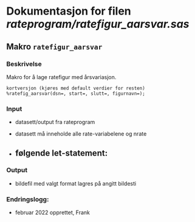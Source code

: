 
# Dokumentasjon for filen *rateprogram/ratefigur_aarsvar.sas*


## Makro `ratefigur_aarsvar`

### Beskrivelse

Makro for å lage ratefigur med årsvariasjon.

```
kortversjon (kjøres med default verdier for resten)
%ratefig_aarsvar(dsn=, start=, slutt=, figurnavn=);
```
### Input
- datasett/output fra rateprogram
- datasett må inneholde alle rate-variabelene og nrate

- følgende let-statement:
    - 

### Output
- bildefil med valgt format lagres på angitt bildesti

### Endringslogg:
- februar 2022 opprettet, Frank
